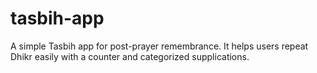 # tasbih-app
A simple Tasbih app for post-prayer remembrance. It helps users repeat Dhikr easily with a counter and categorized supplications.
